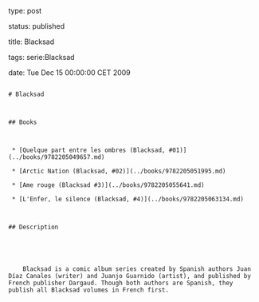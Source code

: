 type: post
status: published
title: Blacksad
tags: serie:Blacksad
date: Tue Dec 15 00:00:00 CET 2009
~~~~~~
# Blacksad

## Books

 * [Quelque part entre les ombres (Blacksad, #01)](../books/9782205049657.md)
 * [Arctic Nation (Blacksad, #02)](../books/9782205051995.md)
 * [Ame rouge (Blacksad #3)](../books/9782205055641.md)
 * [L'Enfer, le silence (Blacksad, #4)](../books/9782205063134.md)

## Description


    Blacksad is a comic album series created by Spanish authors Juan Díaz Canales (writer) and Juanjo Guarnido (artist), and published by French publisher Dargaud. Though both authors are Spanish, they publish all Blacksad volumes in French first.


